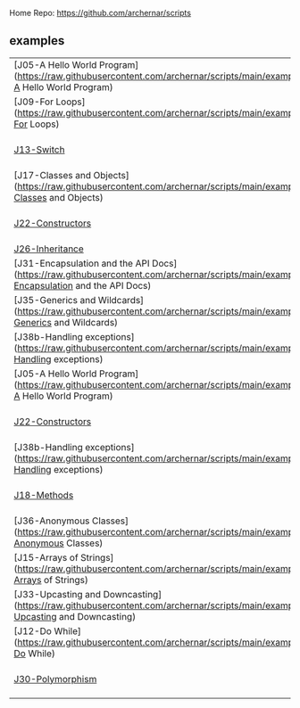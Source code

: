 
Home Repo:   https://github.com/archernar/scripts


## examples

|                                |                                |                                |                                |
| :---------------------------- | :---------------------------- | :---------------------------- | :---------------------------- |
| [J05-A Hello World Program](https://raw.githubusercontent.com/archernar/scripts/main/examples/J05-A Hello World Program) | [J06-Using Variables](https://raw.githubusercontent.com/archernar/scripts/main/examples/J06-Using Variables) | [J07-Strings-Working With Text](https://raw.githubusercontent.com/archernar/scripts/main/examples/J07-Strings-Working With Text) | [J08-While Loops](https://raw.githubusercontent.com/archernar/scripts/main/examples/J08-While Loops) | 
| [J09-For Loops](https://raw.githubusercontent.com/archernar/scripts/main/examples/J09-For Loops) | [J10-if](https://raw.githubusercontent.com/archernar/scripts/main/examples/J10-if) | [J11-Getting User Input](https://raw.githubusercontent.com/archernar/scripts/main/examples/J11-Getting User Input) | [J12-Do While](https://raw.githubusercontent.com/archernar/scripts/main/examples/J12-Do While) | 
| [J13-Switch](https://raw.githubusercontent.com/archernar/scripts/main/examples/J13-Switch) | [J14-Arrays](https://raw.githubusercontent.com/archernar/scripts/main/examples/J14-Arrays) | [J15-Arrays of Strings](https://raw.githubusercontent.com/archernar/scripts/main/examples/J15-Arrays of Strings) | [J16-Multi-Dimensional Arrays](https://raw.githubusercontent.com/archernar/scripts/main/examples/J16-Multi-Dimensional Arrays) | 
| [J17-Classes and Objects](https://raw.githubusercontent.com/archernar/scripts/main/examples/J17-Classes and Objects) | [J18-Methods](https://raw.githubusercontent.com/archernar/scripts/main/examples/J18-Methods) | [J19-Getters and Return Values](https://raw.githubusercontent.com/archernar/scripts/main/examples/J19-Getters and Return Values) | [J20-Method Parameters](https://raw.githubusercontent.com/archernar/scripts/main/examples/J20-Method Parameters) | 
| [J22-Constructors](https://raw.githubusercontent.com/archernar/scripts/main/examples/J22-Constructors) | [J23-Static (and Final)](https://raw.githubusercontent.com/archernar/scripts/main/examples/J23-Static (and Final)) | [J24-StringBuilder and String Formatting](https://raw.githubusercontent.com/archernar/scripts/main/examples/J24-StringBuilder and String Formatting) | [J25-The toString Method](https://raw.githubusercontent.com/archernar/scripts/main/examples/J25-The toString Method) | 
| [J26-Inheritance](https://raw.githubusercontent.com/archernar/scripts/main/examples/J26-Inheritance) | [J28-Interfaces](https://raw.githubusercontent.com/archernar/scripts/main/examples/J28-Interfaces) | [J29-Public,Private,Protected](https://raw.githubusercontent.com/archernar/scripts/main/examples/J29-Public,Private,Protected) | [J30-Polymorphism](https://raw.githubusercontent.com/archernar/scripts/main/examples/J30-Polymorphism) | 
| [J31-Encapsulation and the API Docs](https://raw.githubusercontent.com/archernar/scripts/main/examples/J31-Encapsulation and the API Docs) | [J32-Casting Numerical Values](https://raw.githubusercontent.com/archernar/scripts/main/examples/J32-Casting Numerical Values) | [J33-Upcasting and Downcasting](https://raw.githubusercontent.com/archernar/scripts/main/examples/J33-Upcasting and Downcasting) | [J34-Using Generics](https://raw.githubusercontent.com/archernar/scripts/main/examples/J34-Using Generics) | 
| [J35-Generics and Wildcards](https://raw.githubusercontent.com/archernar/scripts/main/examples/J35-Generics and Wildcards) | [J36-Anonymous Classes](https://raw.githubusercontent.com/archernar/scripts/main/examples/J36-Anonymous Classes) | [J37-Reading Files using Scanner](https://raw.githubusercontent.com/archernar/scripts/main/examples/J37-Reading Files using Scanner) | [J38a-Handling exceptions](https://raw.githubusercontent.com/archernar/scripts/main/examples/J38a-Handling exceptions) | 
| [J38b-Handling exceptions](https://raw.githubusercontent.com/archernar/scripts/main/examples/J38b-Handling exceptions) | [J38c-Handling exceptions](https://raw.githubusercontent.com/archernar/scripts/main/examples/J38c-Handling exceptions) | [J39-Multiple Exceptions](https://raw.githubusercontent.com/archernar/scripts/main/examples/J39-Multiple Exceptions) | [J40-Runtime vs. checked Exceptions](https://raw.githubusercontent.com/archernar/scripts/main/examples/J40-Runtime vs. checked Exceptions) | 
| [J05-A Hello World Program](https://raw.githubusercontent.com/archernar/scripts/main/examples/J05-A Hello World Program) | [J09-For Loops](https://raw.githubusercontent.com/archernar/scripts/main/examples/J09-For Loops) | [J13-Switch](https://raw.githubusercontent.com/archernar/scripts/main/examples/J13-Switch) | [J17-Classes and Objects](https://raw.githubusercontent.com/archernar/scripts/main/examples/J17-Classes and Objects) | 
| [J22-Constructors](https://raw.githubusercontent.com/archernar/scripts/main/examples/J22-Constructors) | [J26-Inheritance](https://raw.githubusercontent.com/archernar/scripts/main/examples/J26-Inheritance) | [J31-Encapsulation and the API Docs](https://raw.githubusercontent.com/archernar/scripts/main/examples/J31-Encapsulation and the API Docs) | [J35-Generics and Wildcards](https://raw.githubusercontent.com/archernar/scripts/main/examples/J35-Generics and Wildcards) | 
| [J38b-Handling exceptions](https://raw.githubusercontent.com/archernar/scripts/main/examples/J38b-Handling exceptions) | [J06-Using Variables](https://raw.githubusercontent.com/archernar/scripts/main/examples/J06-Using Variables) | [J10-if](https://raw.githubusercontent.com/archernar/scripts/main/examples/J10-if) | [J14-Arrays](https://raw.githubusercontent.com/archernar/scripts/main/examples/J14-Arrays) | 
| [J18-Methods](https://raw.githubusercontent.com/archernar/scripts/main/examples/J18-Methods) | [J23-Static (and Final)](https://raw.githubusercontent.com/archernar/scripts/main/examples/J23-Static (and Final)) | [J28-Interfaces](https://raw.githubusercontent.com/archernar/scripts/main/examples/J28-Interfaces) | [J32-Casting Numerical Values](https://raw.githubusercontent.com/archernar/scripts/main/examples/J32-Casting Numerical Values) | 
| [J36-Anonymous Classes](https://raw.githubusercontent.com/archernar/scripts/main/examples/J36-Anonymous Classes) | [J38c-Handling exceptions](https://raw.githubusercontent.com/archernar/scripts/main/examples/J38c-Handling exceptions) | [J07-Strings-Working With Text](https://raw.githubusercontent.com/archernar/scripts/main/examples/J07-Strings-Working With Text) | [J11-Getting User Input](https://raw.githubusercontent.com/archernar/scripts/main/examples/J11-Getting User Input) | 
| [J15-Arrays of Strings](https://raw.githubusercontent.com/archernar/scripts/main/examples/J15-Arrays of Strings) | [J19-Getters and Return Values](https://raw.githubusercontent.com/archernar/scripts/main/examples/J19-Getters and Return Values) | [J24-StringBuilder and String Formatting](https://raw.githubusercontent.com/archernar/scripts/main/examples/J24-StringBuilder and String Formatting) | [J29-Public,Private,Protected](https://raw.githubusercontent.com/archernar/scripts/main/examples/J29-Public,Private,Protected) | 
| [J33-Upcasting and Downcasting](https://raw.githubusercontent.com/archernar/scripts/main/examples/J33-Upcasting and Downcasting) | [J37-Reading Files using Scanner](https://raw.githubusercontent.com/archernar/scripts/main/examples/J37-Reading Files using Scanner) | [J39-Multiple Exceptions](https://raw.githubusercontent.com/archernar/scripts/main/examples/J39-Multiple Exceptions) | [J08-While Loops](https://raw.githubusercontent.com/archernar/scripts/main/examples/J08-While Loops) | 
| [J12-Do While](https://raw.githubusercontent.com/archernar/scripts/main/examples/J12-Do While) | [J16-Multi-Dimensional Arrays](https://raw.githubusercontent.com/archernar/scripts/main/examples/J16-Multi-Dimensional Arrays) | [J20-Method Parameters](https://raw.githubusercontent.com/archernar/scripts/main/examples/J20-Method Parameters) | [J25-The toString Method](https://raw.githubusercontent.com/archernar/scripts/main/examples/J25-The toString Method) | 
| [J30-Polymorphism](https://raw.githubusercontent.com/archernar/scripts/main/examples/J30-Polymorphism) | [J34-Using Generics](https://raw.githubusercontent.com/archernar/scripts/main/examples/J34-Using Generics) | [J38a-Handling exceptions](https://raw.githubusercontent.com/archernar/scripts/main/examples/J38a-Handling exceptions) | [J40-Runtime vs. checked Exceptions](https://raw.githubusercontent.com/archernar/scripts/main/examples/J40-Runtime vs. checked Exceptions) | 


